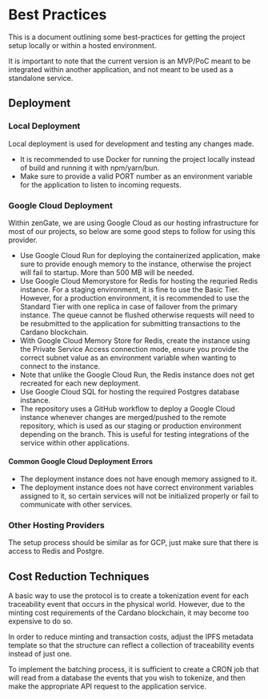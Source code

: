 # Best Practices
This is a document outlining some best-practices for getting the project setup locally or within a hosted environment.

It is important to note that the current version is an MVP/PoC meant to be integrated within another application, and not meant to be used as a standalone service. 

## Deployment


### Local Deployment
Local deployment is used for development and testing any changes made. 

- It is recommended to use Docker for running the project locally instead of build and running it with npm/yarn/bun. 
- Make sure to provide a valid PORT number as an environment variable for the application to listen to incoming requests.

### Google Cloud Deployment
Within zenGate, we are using Google Cloud as our hosting infrastructure for most of our projects, so below are some good steps to follow for using this provider.

- Use Google Cloud Run for deploying the containerized application, make sure to provide enough memory to the instance, otherwise the project will fail to startup. More than 500 MB will be needed.
- Use Google Cloud Memorystore for Redis for hosting the requried Redis instance. For a staging environment, it is fine to use the Basic Tier. However, for a production environment, it is recommended to use the Standard Tier with one replica in case of failover from the primary instance. The queue cannot be flushed otherwise requests will need to be resubmitted to the application for submitting transactions to the Cardano blockchain.
- With Google Cloud Memory Store for Redis, create the instance using the Private Service Access connection mode, ensure you provide the correct subnet value as an environment variable when wanting to connect to the instance.
- Note that unlike the Google Cloud Run, the Redis instance does not get recreated for each new deployment. 
- Use Google Cloud SQL for hosting the required Postgres database instance.
- The repository uses a GitHub workflow to deploy a Google Cloud instance whenever changes are merged/pushed to the remote repository, which is used as our staging or production environment depending on the branch. This is useful for testing integrations of the service within other applications.

#### Common Google Cloud Deployment Errors
- The deployment instance does not have enough memory assigned to it.
- The deployment instance does not have correct environment variables assigned to it, so certain services will not be initialized properly or fail to communicate with other services.

### Other Hosting Providers
The setup process should be similar as for GCP, just make sure that there is access to Redis and Postgre.

## Cost Reduction Techniques
A basic way to use the protocol is to create a tokenization event for each traceability event that occurs in the physical world. However, due to the minting cost requirements of the Cardano blockchain, it may become too expensive to do so.

In order to reduce minting and transaction costs, adjust the IPFS metadata template so that the structure can reflect a collection of traceability events instead of just one.

To implement the batching process, it is sufficient to create a CRON job that will read from a database the events that you wish to tokenize, and then make the appropriate API request to the application service.

